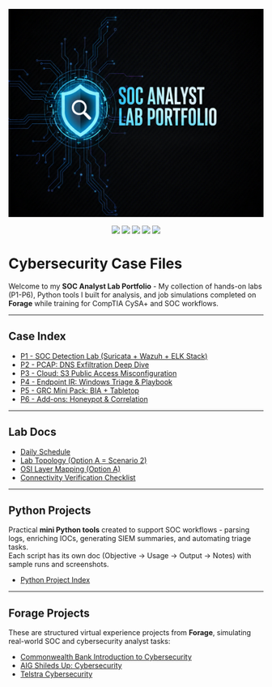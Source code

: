 <p align="center">
  <img src="./Banner.png" alt="SOC Analyst Lab Portfolio Banner" width="800"/>
</p>

<p align="center">
  <img src="https://img.shields.io/badge/Role-SOC%20Analyst-blue" />
  <img src="https://img.shields.io/badge/Focus-Cybersecurity-orange" />
  <img src="https://img.shields.io/badge/Language-Python-blue?logo=python" />
  <img src="https://img.shields.io/badge/Bash-green?logo=gnubash" />
  <img src="https://img.shields.io/badge/PowerShell-5391FE?logo=powershell" />
</p>

# Cybersecurity Case Files
Welcome to my **SOC Analyst Lab Portfolio** - My collection of hands-on labs (P1-P6), Python tools I built for analysis, and job simulations completed on **Forage** while training for CompTIA CySA+ and SOC workflows.

---

## Case Index
- [P1 - SOC Detection Lab (Suricata + Wazuh + ELK Stack)](./01-P1-SOC-Detection-Lab/README.md)
- [P2 - PCAP: DNS Exfiltration Deep Dive](./02-P2-PCAP-DNSExfil/README.md)
- [P3 - Cloud: S3 Public Access Misconfiguration](./03-P3-CloudS3/README.md)
- [P4 - Endpoint IR: Windows Triage & Playbook](./04-P4-EndpointIR/README.md)
- [P5 - GRC Mini Pack: BIA + Tabletop](./05-P5-GRC/README.md)
- [P6 - Add-ons: Honeypot & Correlation](./06-P6-Honeypot/README.md)

---
## Lab Docs
- [Daily Schedule](./docs/schedule.md)
- [Lab Topology (Option A = Scenario 2)](./docs/topology.md)
- [OSI Layer Mapping (Option A)](./docs/osi-mapping.md)
- [Connectivity Verification Checklist](./docs/verification.md)

---

## Python Projects
Practical **mini Python tools** created to support SOC workflows - parsing logs, enriching IOCs, generating SIEM summaries, and automating triage tasks.  
Each script has its own doc (Objective -> Usage -> Output -> Notes) with sample runs and screenshots.  
- [Python Project Index](./07-Python-Projects/README.md)
  
---
## Forage Projects
These are structured virtual experience projects from **Forage**, simulating real-world SOC and cybersecurity analyst tasks:

- [Commonwealth Bank Introduction to Cybersecurity](./Forage-Projects/commonwealth-bank.md)
- [AIG Shileds Up: Cybersecurity](./Forage-Projects/AIG-shields-up.md)
- [Telstra Cybersecurity](./Forage-Projects/Telstra.md)
